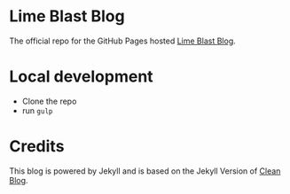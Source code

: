 # Lime Blast Blog

The official repo for the GitHub Pages hosted [Lime Blast Blog](http://limeblast.co.uk).

# Local development
- Clone the repo
- run `gulp`

# Credits
This blog is powered by Jekyll and is based on the Jekyll Version of [Clean Blog](http://startbootstrap.com/template-overviews/clean-blog/).
